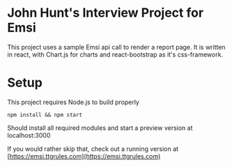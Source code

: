 # John Hunt's Interview Project for Emsi
This project uses a sample Emsi api call to render a report page. It is written in react, with Chart.js for charts and react-bootstrap as it's css-framework.

# Setup
This project requires Node.js to build properly

```
npm install && npm start
```

Should install all required modules and start a preview version at localhost:3000

If you would rather skip that, check out a running version at [https://emsi.ttgrules.com](https://emsi.ttgrules.com)
